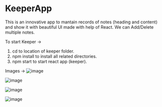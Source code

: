 # KeeperApp
This is an innovative app to mantain records of notes (heading and content) and show it with beautiful UI made with help of React.
We can Add/Delete multiple notes.

To start Keeper ->
1) cd to location of keeper folder.
2) npm install to install all related directories.
3) npm start to start react app (keeper).

Images ->
![image](https://user-images.githubusercontent.com/81300534/210560731-083aa713-6bf8-4ad5-a86a-0be8c1a48fb1.png)

![image](https://user-images.githubusercontent.com/81300534/210560840-4cd0710f-f2e9-48f4-b48a-8db16fe84647.png)

![image](https://user-images.githubusercontent.com/81300534/210560918-ededfbd1-8b71-4b85-89ca-cb479125edcd.png)

![image](https://user-images.githubusercontent.com/81300534/210561022-eddd2f07-8929-4db3-b14f-359db2198885.png)



